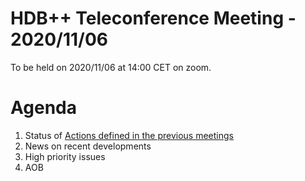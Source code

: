 # HDB++ Teleconference Meeting - 2020/11/06

To be held on 2020/11/06 at 14:00 CET on zoom.

# Agenda
 
 1. Status of [Actions defined in the previous meetings](https://github.com/tango-controls-hdbpp/meeting-minutes/blob/master/2020-09-04/Minutes.md#summary-of-remaining-actions)
 2. News on recent developments
 3. High priority issues
 4. AOB
